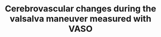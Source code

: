 ---
title: "Cerebrovascular changes during the valsalva maneuver measured with VASO"
project_id: layer_fmri
conf_date: 2016-06-01
conference_id: "OHBM_2016"
presenters:
   - daniel_handwerker
   - javier_gonzalez-castillo
   - laurentius_huber
   - peter_bandettini
   - ben_gutierrez
   - puja_panwar
summary: "<p>Abstract #4298</p>
"
file: /assets/presentations/handwerker_valsalvavaso_hbm2016_small.pdf
filename: handwerker_valsalvavaso_hbm2016_small.pdf
layout: presentation
---